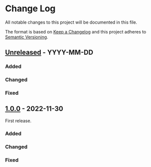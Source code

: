 # Change Log
All notable changes to this project will be documented in this file.

The format is based on [Keep a Changelog](http://keepachangelog.com/)
and this project adheres to [Semantic Versioning](http://semver.org/).

## [Unreleased] - YYYY-MM-DD
### Added
### Changed
### Fixed

## [1.0.0] - 2022-11-30
First release. 
### Added
### Changed
### Fixed


[Unreleased]: https://github.com/suikan4github/rpn_engine/compare/v1.0.0...develop
[1.0.0]: https://github.com/suikan4github/rpn_engine/compare/v0.0.0...v1.0.0
